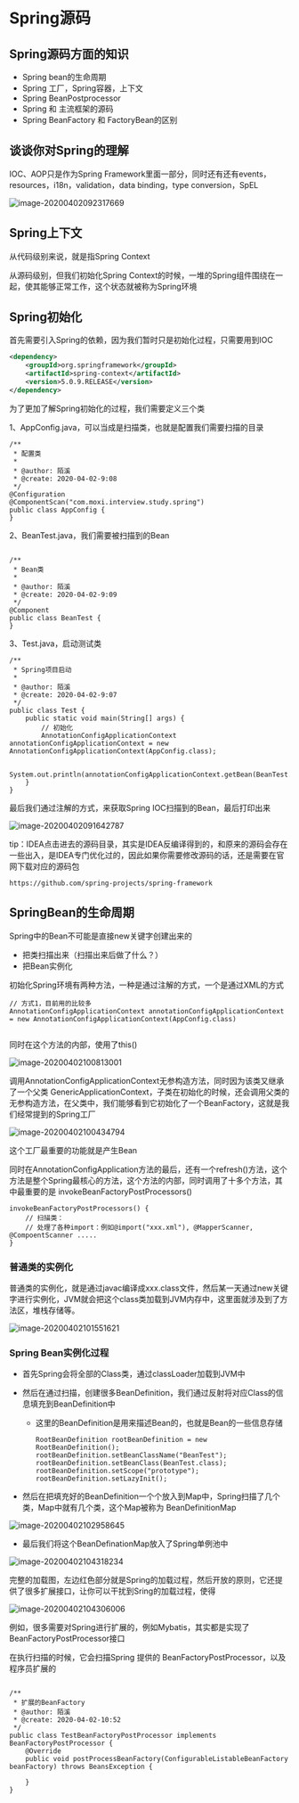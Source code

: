 # Spring源码

## Spring源码方面的知识

- Spring bean的生命周期
- Spring 工厂，Spring容器，上下文 
- Spring BeanPostprocessor
- Spring 和 主流框架的源码
- Spring BeanFactory 和 FactoryBean的区别

## 谈谈你对Spring的理解

IOC、AOP只是作为Spring Framework里面一部分，同时还有还有events，resources，i18n，validation，data binding，type conversion，SpEL

![image-20200402092317669](images/image-20200402092317669.png)

## Spring上下文

从代码级别来说，就是指Spring Context

从源码级别，但我们初始化Spring Context的时候，一堆的Spring组件围绕在一起，使其能够正常工作，这个状态就被称为Spring环境

## Spring初始化

首先需要引入Spring的依赖，因为我们暂时只是初始化过程，只需要用到IOC

```xml
<dependency>
    <groupId>org.springframework</groupId>
    <artifactId>spring-context</artifactId>
    <version>5.0.9.RELEASE</version>
</dependency>
```

为了更加了解Spring初始化的过程，我们需要定义三个类

1、AppConfig.java，可以当成是扫描类，也就是配置我们需要扫描的目录

```
/**
 * 配置类
 *
 * @author: 陌溪
 * @create: 2020-04-02-9:08
 */
@Configuration
@ComponentScan("com.moxi.interview.study.spring")
public class AppConfig {
}

```

2、BeanTest.java，我们需要被扫描到的Bean

```

/**
 * Bean类
 *
 * @author: 陌溪
 * @create: 2020-04-02-9:09
 */
@Component
public class BeanTest {
}
```

3、Test.java，启动测试类

```
/**
 * Spring项目启动
 *
 * @author: 陌溪
 * @create: 2020-04-02-9:07
 */
public class Test {
    public static void main(String[] args) {
        // 初始化
        AnnotationConfigApplicationContext annotationConfigApplicationContext = new AnnotationConfigApplicationContext(AppConfig.class);

        System.out.println(annotationConfigApplicationContext.getBean(BeanTest.class));
    }
}
```

最后我们通过注解的方式，来获取Spring IOC扫描到的Bean，最后打印出来

![image-20200402091642787](images/image-20200402091642787.png)

tip：IDEA点击进去的源码目录，其实是IDEA反编译得到的，和原来的源码会存在一些出入，是IDEA专门优化过的，因此如果你需要修改源码的话，还是需要在官网下载对应的源码包

```
https://github.com/spring-projects/spring-framework
```



## SpringBean的生命周期

Spring中的Bean不可能是直接new关键字创建出来的

- 把类扫描出来（扫描出来后做了什么？）
- 把Bean实例化

初始化Spring环境有两种方法，一种是通过注解的方式，一个是通过XML的方式

```
// 方式1，目前用的比较多
AnnotationConfigApplicationContext annotationConfigApplicationContext = new AnnotationConfigApplicationContext(AppConfig.class)


```

同时在这个方法的内部，使用了this()

![image-20200402100813001](images/image-20200402100813001.png)

调用AnnotationConfigApplicationContext无参构造方法，同时因为该类又继承了一个父类 GenericApplicationContext，子类在初始化的时候，还会调用父类的无参构造方法，在父类中，我们能够看到它初始化了一个BeanFactory，这就是我们经常提到的Spring工厂

![image-20200402100434794](images/image-20200402100434794.png)

这个工厂最重要的功能就是产生Bean

同时在AnnotationConfigApplication方法的最后，还有一个refresh()方法，这个方法是整个Spring最核心的方法，这个方法的内部，同时调用了十多个方法，其中最重要的是 invokeBeanFactoryPostProcessors()

```
invokeBeanFactoryPostProcessors() {
	// 扫描类：
	// 处理了各种import：例如@import("xxx.xml"), @MapperScanner, @CompoentScanner ..... 
}
```



### 普通类的实例化

普通类的实例化，就是通过javac编译成xxx.class文件，然后某一天通过new关键字进行实例化，JVM就会把这个class类加载到JVM内存中，这里面就涉及到了方法区，堆栈存储等。

![image-20200402101551621](images/image-20200402101551621.png)

### Spring Bean实例化过程

- 首先Spring会将全部的Class类，通过classLoader加载到JVM中

- 然后在通过扫描，创建很多BeanDefinition，我们通过反射将对应Class的信息填充到BeanDefinition中

  - 这里的BeanDefinition是用来描述Bean的，也就是Bean的一些信息存储

    ```
    RootBeanDefinition rootBeanDefinition = new RootBeanDefinition();
    rootBeanDefinition.setBeanClassName("BeanTest");
    rootBeanDefinition.setBeanClass(BeanTest.class);
    rootBeanDefinition.setScope("prototype");
    rootBeanDefinition.setLazyInit();
    ```

    

- 然后在把填充好的BeanDefinition一个个放入到Map中，Spring扫描了几个类，Map中就有几个类，这个Map被称为 BeanDefinitionMap



![image-20200402102958645](images/image-20200402102958645.png)

- 最后我们将这个BeanDefinationMap放入了Spring单例池中

![image-20200402104318234](images/image-20200402104318234.png)

完整的加载图，左边红色部分就是Spring的加载过程，然后开放的原则，它还提供了很多扩展接口，让你可以干扰到Sring的加载过程，使得

![image-20200402104306006](images/image-20200402104306006.png)



例如，很多需要对Spring进行扩展的，例如Mybatis，其实都是实现了 BeanFactoryPostProcessor接口

在执行扫描的时候，它会扫描Spring 提供的 BeanFactoryPostProcessor，以及程序员扩展的

```

/**
 * 扩展的BeanFactory
 * @author: 陌溪
 * @create: 2020-04-02-10:52
 */
public class TestBeanFactoryPostProcessor implements BeanFactoryPostProcessor {
    @Override
    public void postProcessBeanFactory(ConfigurableListableBeanFactory beanFactory) throws BeansException {

    }
}
```

